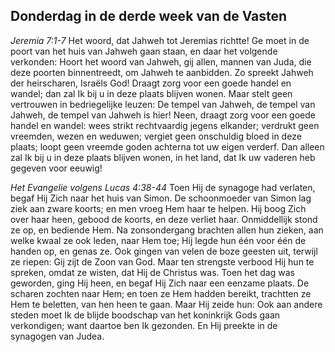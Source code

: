 ## Donderdag in de derde week van de Vasten

*Jeremia 7:1-7*
Het woord, dat Jahweh tot Jeremias richtte! Ge moet in de poort van het huis van Jahweh gaan staan, en daar het volgende verkonden: Hoort het woord van Jahweh, gij allen, mannen van Juda, die deze poorten binnentreedt, om Jahweh te aanbidden. Zo spreekt Jahweh der heirscharen, Israëls God! Draagt zorg voor een goede handel en wandel; dan zal Ik bij u in deze plaats blijven wonen. Maar stelt geen vertrouwen in bedriegelijke leuzen: De tempel van Jahweh, de tempel van Jahweh, de tempel van Jahweh is hier! Neen, draagt zorg voor een goede handel en wandel: wees strikt rechtvaardig jegens elkander; verdrukt geen vreemden, wezen en weduwen; vergiet geen onschuldig bloed in deze plaats; loopt geen vreemde goden achterna tot uw eigen verderf. Dan alleen zal Ik bij u in deze plaats blijven wonen, in het land, dat Ik uw vaderen heb gegeven voor eeuwig! 

*Het Evangelie volgens Lucas 4:38-44*
Toen Hij de synagoge had verlaten, begaf Hij Zich naar het huis van Simon. De schoonmoeder van Simon lag ziek aan zware koorts; en men vroeg Hem haar te helpen. Hij boog Zich over haar heen, gebood de koorts, en deze verliet haar. Onmiddellijk stond ze op, en bediende Hem. Na zonsondergang brachten allen hun zieken, aan welke kwaal ze ook leden, naar Hem toe; Hij legde hun één voor één de handen op, en genas ze. Ook gingen van velen de boze geesten uit, terwijl ze riepen: Gij zijt de Zoon van God. Maar ten strengste verbood Hij hun te spreken, omdat ze wisten, dat Hij de Christus was. Toen het dag was geworden, ging Hij heen, en begaf Hij Zich naar een eenzame plaats. De scharen zochten naar Hem; en toen ze Hem hadden bereikt, trachtten ze Hem te beletten, van hen heen te gaan. Maar Hij zeide hun: Ook aan andere steden moet Ik de blijde boodschap van het koninkrijk Gods gaan verkondigen; want daartoe ben Ik gezonden. En Hij preekte in de synagogen van Judea. 

